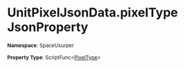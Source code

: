 # UnitPixelJsonData.pixelType JsonProperty

<small>**Namespace**: SpaceUsurper</small>

<small>**Property Type**: ScriptFunc&lt;[PixelType](../PixelType.md)&gt;</small>

